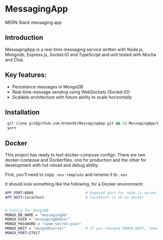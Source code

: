 # MessagingApp
MERN Stack messaging app

## Introduction
MessagingApp is a real-time messaging service written with Node.js, Mongodb, Express.js, Socket.IO and TypeScript and unit tested with Mocha and Chai.


## Key features:
* Persistance messages in MongoDB
* Real-time message sending using WebSockets (Socket.IO)
* Scalable architecture with future ability to scale horizontally


## Installation
```bash
 git clone git@github.com:Arman92/MessagingApp.git && cd MessagingApp/backend
 yarn
```

## Docker
This project has ready to test docker-compose configs.
There are two docker-compose and Dockerfiles, one for production and the other for development with hot reload
and debug ability.

First, you'll need to copy `.env.template` and rename it to `.env`

It should look something like the following, for a Docker environment:

```bash
APP_PORT=8000                        # Exposed port for node.js server app
APP_HOST=localhost                   # localhost is ok on docker


# Config for MongoDB
MONGO_DB_NAME = "messagingDb"
MONGO_USER = "messagingDbUser"
MONGO_PASSWORD = "some-secret-pass"
MONGO_HOST = "mongodbserver"         # If you changed MONGO_HOST, remember to change it on docker-compose.yml also.
MONGO_PORT=27017

```

